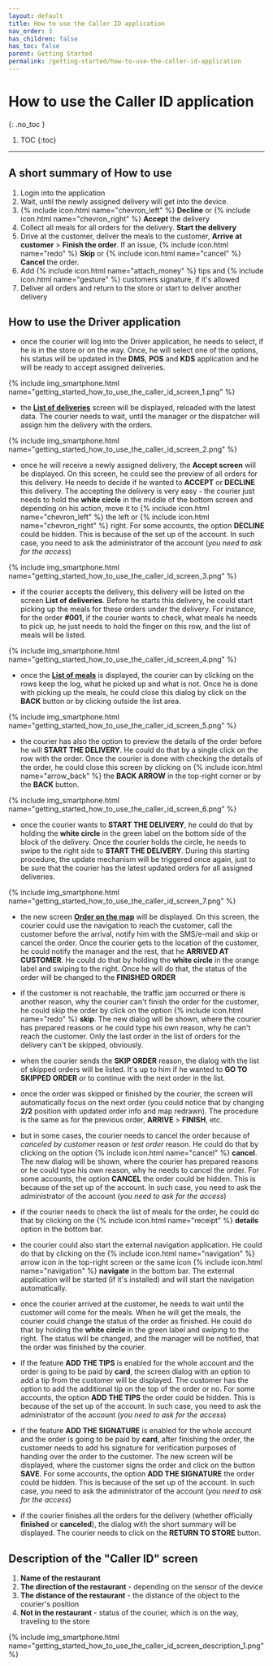 ```yaml
---
layout: default
title: How to use the Caller ID application
nav_order: 3
has_children: false
has_toc: false
parent: Getting Started
permalink: /getting-started/how-to-use-the-caller-id-application
---
```


# How to use the Caller ID application
{: .no_toc }

1. TOC
{:toc}

---

## A short summary of How to use
1. Login into the application
1. Wait, until the newly assigned delivery will get into the device. 
1. {% include icon.html name="chevron_left" %} **Decline** or {% include icon.html name="chevron_right" %} **Accept** the delivery
1. Collect all meals for all orders for the delivery. <span class="text-green-100">**Start the delivery**</span>
1. Drive at the customer, deliver the meals to the customer, <span class="text-orange-200">**Arrive at customer**</span> > <span class="text-green-100">**Finish the order**</span>. If an issue, {% include icon.html name="redo" %} <span class="text-orange-200">**Skip**</span> or {% include icon.html name="cancel" %} <span class="text-red-200">**Cancel**</span> the order.
1. Add {% include icon.html name="attach_money" %} tips and {% include icon.html name="gesture" %} customers signature, if it's allowed
1. Deliver all orders and return to the store or start to deliver another delivery

## How to use the Driver application
- once the courier will log into the Driver application, he needs to select, if he is in the store or on the way. Once, he will select one of the options, his status will be updated in the **DMS**, **POS** and **KDS** application and he will be ready to accept assigned deliveries.

{% include img_smartphone.html name="getting_started_how_to_use_the_caller_id_screen_1.png" %}

- the [**List of deliveries**](#description-of-the-list-of-deliveries) screen will be displayed, reloaded with the latest data. The courier needs to wait, until the manager or the dispatcher will assign him the delivery with the orders.

{% include img_smartphone.html name="getting_started_how_to_use_the_caller_id_screen_2.png" %}

- once he will receive a newly assigned delivery, the **Accept screen** will be displayed. On this screen, he could see the preview of all orders for this delivery. He needs to decide if he wanted to **ACCEPT** or **DECLINE** this delivery. The accepting the delivery is very easy - the courier just needs to hold the **white circle** in the middle of the bottom screen and depending on his action, move it to {% include icon.html name="chevron_left" %} the left or {% include icon.html name="chevron_right" %} right. <span class="text-red-200">For some accounts, the option **DECLINE** could be hidden. This is because of the set up of the account. In such case, you need to ask the administrator of the account (_you need to ask for the access_)</span>

{% include img_smartphone.html name="getting_started_how_to_use_the_caller_id_screen_3.png" %}

- if the courier accepts the delivery, this delivery will be listed on the screen **List of deliveries**. Before he starts this delivery, he could start picking up the meals for these orders under the delivery. For instance, for the order **#001**, if the courier wants to check, what meals he needs to pick up, he just needs to hold the finger on this row, and the list of meals will be listed.

{% include img_smartphone.html name="getting_started_how_to_use_the_caller_id_screen_4.png" %}

- once the [**List of meals**](#description-of-the-list-of-meals) is displayed, the courier can by clicking on the rows keep the log, what he picked up and what is not. Once he is done with picking up the meals, he could close this dialog by click on the **BACK** button or by clicking outside the list area.

{% include img_smartphone.html name="getting_started_how_to_use_the_caller_id_screen_5.png" %}

- the courier has also the option to preview the details of the order before he will **START THE DELIVERY**. He could do that by a single click on the row with the order. Once the courier is done with checking the details of the order, he could close this screen by clicking on {% include icon.html name="arrow_back" %} the **BACK ARROW** in the top-right corner or by the **BACK** button.

{% include img_smartphone.html name="getting_started_how_to_use_the_caller_id_screen_6.png" %}

<!-- {% include img_smartphone.html name="getting_started_how_to_use_the_caller_id_screen_7.png" %} -->

- once the courier wants to **START THE DELIVERY**, he could do that by holding the **white circle** in <span class="text-green-100">the green label</span> on the bottom side of the block of the delivery. Once the courier holds the circle, he needs to swipe to the right side to **START THE DELIVERY**. During this starting procedure, the update mechanism will be triggered once again, just to be sure that the courier has the latest updated orders for all assigned deliveries.

{% include img_smartphone.html name="getting_started_how_to_use_the_caller_id_screen_7.png" %}

- the new screen [**Order on the map**](#description-of-the-order-on-the-map) will be displayed. On this screen, the courier could use the navigation to reach the customer, call the customer before the arrival, notify him with the SMS/e-mail and skip or cancel the order. Once the courier gets to the location of the customer, he could notify the manager and the rest, that he **ARRIVED AT CUSTOMER**. He could do that by holding the **white circle** in <span class="text-orange-200">the orange label</span> and swiping to the right. Once he will do that, the status of the order will be changed to the **FINISHED ORDER**

- if the customer is not reachable, the traffic jam occurred or there is another reason, why the courier can't finish the order for the customer, he could skip the order by click on the option {% include icon.html name="redo" %} **skip**. The new dialog will be shown, where the courier has prepared reasons or he could type his own reason, why he can't reach the customer. Only the last order in the list of orders for the delivery can't be skipped, obviously.

- when the courier sends the **SKIP ORDER** reason, the dialog with the list of skipped orders will be listed. It's up to him if he wanted to **GO TO SKIPPED ORDER** or to continue with the next order in the list.

- once the order was skipped or finished by the courier, the screen will automatically focus on the next order (you could notice that by changing **2/2** position with updated order info and map redrawn). The procedure is the same as for the previous order, **ARRIVE** > **FINISH**, etc. 

- but in some cases, the courier needs to cancel the order because of _canceled by customer_ reason or _test order_ reason. He could do that by clicking on the option {% include icon.html name="cancel" %} **cancel**. The new dialog will be shown, where the courier has prepared reasons or he could type his own reason, why he needs to cancel the order.
<span class="text-red-200">For some accounts, the option **CANCEL** the order could be hidden. This is because of the set up of the account. In such case, you need to ask the administrator of the account (_you need to ask for the access_)</span>

- if the courier needs to check the list of meals for the order, he could do that by clicking on the {% include icon.html name="receipt" %} **details** option in the bottom bar.

- the courier could also start the external navigation application. He could do that by clicking on the {% include icon.html name="navigation" %} arrow icon in the top-right screen or the same icon {% include icon.html name="navigation" %} **navigate** in the bottom bar. The external application will be started (if it's installed) and will start the navigation automatically.

- once the courier arrived at the customer, he needs to wait until the customer will come for the meals. When he will get the meals, the courier could change the status of the order as finished. He could do that by holding the **white circle** in <span class="text-green-100">the green label</span> and swiping to the right. The status will be changed, and the manager will be notified, that the order was finished by the courier.

- if the feature **ADD THE TIPS** is enabled for the whole account and the order is going to be paid by **card**, the screen dialog with an option to add a tip from the customer will be displayed. The customer has the option to add the additional tip on the top of the order or no.
<span class="text-red-200">For some accounts, the option **ADD THE TIPS** the order could be hidden. This is because of the set up of the account. In such case, you need to ask the administrator of the account (_you need to ask for the access_)</span>

- if the feature **ADD THE SIGNATURE** is enabled for the whole account and the order is going to be paid by **card**, after finishing the order, the customer needs to add his signature for verification purposes of handing over the order to the customer. The new screen will be displayed, where the customer signs the order and click on the button <span class="text-green-100">**SAVE**</span>.
<span class="text-red-200">For some accounts, the option **ADD THE SIGNATURE** the order could be hidden. This is because of the set up of the account. In such case, you need to ask the administrator of the account (_you need to ask for the access_)</span>

- if the courier finishes all the orders for the delivery (whether officially **finished** or **canceled**), the dialog with the short summary will be displayed. The courier needs to click on the <span class="text-green-100">**RETURN TO STORE**</span> button.

## Description of the "Caller ID" screen
1. **Name of the restaurant**
1. **The direction of the restaurant** - depending on the sensor of the device
1. **The distance of the restaurant** - the distance of the object to the courier's position
1. **Not in the restaurant** - status of the courier, which is on the way, traveling to the store

{% include img_smartphone.html name="getting_started_how_to_use_the_caller_id_screen_description_1.png" %}